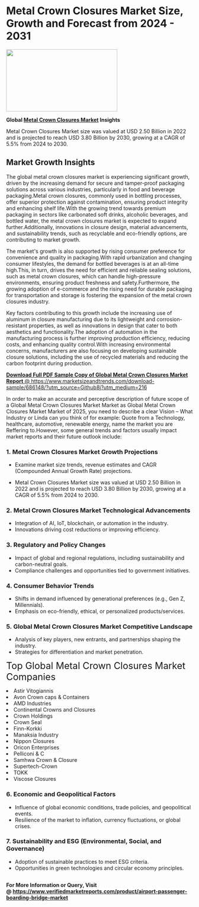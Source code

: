 <H1>Metal Crown Closures Market Size, Growth and Forecast from 2024 - 2031</H1><img class="aligncenter size-medium wp-image-584254" src="https://thirdeyenews.in/wp-content/uploads/2024/09/Global-Market-Research-300x168.jpeg" alt="" width="300" height="168" /><p><strong>Global&nbsp;<a href="https://www.marketsizeandtrends.com/download-sample/686148/?utm_source=Github8j?utm_medium=216">Metal Crown Closures Market</a> Insights</strong></p><p>Metal Crown Closures Market size was valued at USD 2.50 Billion in 2022 and is projected to reach USD 3.80 Billion by 2030, growing at a CAGR of 5.5% from 2024 to 2030.</p><p><h2>Market Growth Insights</h2> <p>The global metal crown closures market is experiencing significant growth, driven by the increasing demand for secure and tamper-proof packaging solutions across various industries, particularly in food and beverage packaging.Metal crown closures, commonly used in bottling processes, offer superior protection against contamination, ensuring product integrity and enhancing shelf life.With the growing trend towards premium packaging in sectors like carbonated soft drinks, alcoholic beverages, and bottled water, the metal crown closures market is expected to expand further.Additionally, innovations in closure design, material advancements, and sustainability trends, such as recyclable and eco-friendly options, are contributing to market growth.</p> <p><a href="#"></a></p> <p>The market's growth is also supported by rising consumer preference for convenience and quality in packaging.With rapid urbanization and changing consumer lifestyles, the demand for bottled beverages is at an all-time high.This, in turn, drives the need for efficient and reliable sealing solutions, such as metal crown closures, which can handle high-pressure environments, ensuring product freshness and safety.Furthermore, the growing adoption of e-commerce and the rising need for durable packaging for transportation and storage is fostering the expansion of the metal crown closures industry.</p> <p>Key factors contributing to this growth include the increasing use of aluminum in closure manufacturing due to its lightweight and corrosion-resistant properties, as well as innovations in design that cater to both aesthetics and functionality.The adoption of automation in the manufacturing process is further improving production efficiency, reducing costs, and enhancing quality control.With increasing environmental concerns, manufacturers are also focusing on developing sustainable closure solutions, including the use of recycled materials and reducing the carbon footprint during production.</p> <p><a href="#"></p><p><span class=""><strong>Download Full PDF Sample Copy of Global Metal Crown Closures Market Report</strong> @ <a href="https://www.marketsizeandtrends.com/download-sample/686148/?utm_source=Github8j?utm_medium=216" target="_blank">https://www.marketsizeandtrends.com/download-sample/686148/?utm_source=Github8j?utm_medium=216</a></span></p><p>In order to make an accurate and perceptive description of future scope of a Global&nbsp;Metal Crown Closures Market Market as Global&nbsp;Metal Crown Closures Market Market of 2025, you need to describe a clear Vision &ndash; What Industry or Linda can you think of for example: Quote from a Technology, healthcare, automotive, renewable energy, name the market you are Reffering to.However, some general trends and factors usually impact market reports and their future outlook include:</p><h3>1.&nbsp;<strong>Metal Crown Closures Market Growth Projections</strong></h3><ul><li>Examine market size trends, revenue estimates and CAGR (Compounded Annual Growth Rate) projections.</li><li><p>Metal Crown Closures Market size was valued at USD 2.50 Billion in 2022 and is projected to reach USD 3.80 Billion by 2030, growing at a CAGR of 5.5% from 2024 to 2030.</p></li></ul><h3>2.&nbsp;<strong>Metal Crown Closures Market Technological Advancements</strong></h3><ul><li>Integration of AI, IoT, blockchain, or automation in the industry.</li><li>Innovations driving cost reductions or improving efficiency.</li></ul><h3>3.&nbsp;<strong>Regulatory and Policy Changes</strong></h3><ul><li>Impact of global and regional regulations, including sustainability and carbon-neutral goals.</li><li>Compliance challenges and opportunities tied to government initiatives.</li></ul><h3>4.&nbsp;<strong>Consumer Behavior Trends</strong></h3><ul><li>Shifts in demand influenced by generational preferences (e.g., Gen Z, Millennials).</li><li>Emphasis on eco-friendly, ethical, or personalized products/services.</li></ul><h3>5.&nbsp;<strong>Global Metal Crown Closures Market Competitive Landscape</strong></h3><ul><li>Analysis of key players, new entrants, and partnerships shaping the industry.</li><li>Strategies for differentiation and market penetration.</li></ul><p data-pm-slice="1 1 []"><span style="color: inherit; font-family: inherit; font-size: 25px;">Top Global Metal Crown Closures Market Companies</span></p><div class="" data-test-id=""><p><li>Astir Vitogiannis</li><li> Avon Crown caps & Containers</li><li> AMD Industries</li><li> Continental Crowns and Closures</li><li> Crown Holdings</li><li> Crown Seal</li><li> Finn-Korkki</li><li> Manaksia Industry</li><li> Nippon Closures</li><li> Oricon Enterprises</li><li> Pelliconi & C</li><li> Samhwa Crown & Closure</li><li> Supertech-Crown</li><li> TOKK</li><li> Viscose Closures</li></p></div><h3>6.&nbsp;<strong>Economic and Geopolitical Factors</strong></h3><ul><li>Influence of global economic conditions, trade policies, and geopolitical events.</li><li>Resilience of the market to inflation, currency fluctuations, or global crises.</li></ul><h3>7.&nbsp;<strong>Sustainability and ESG (Environmental, Social, and Governance)</strong></h3><ul><li>Adoption of sustainable practices to meet ESG criteria.</li><li>Opportunities in green technologies and circular economy principles.</li></ul><h2><strong style="font-size: 14px;">For More Information or Query, Visit @&nbsp;</strong><a style="background-color: #ffffff; font-size: 14px;" href="https://www.marketsizeandtrends.com/report/metal-crown-closures-market/" target="_blank">https://www.verifiedmarketreports.com/product/airport-passenger-boarding-bridge-market</a></h2>